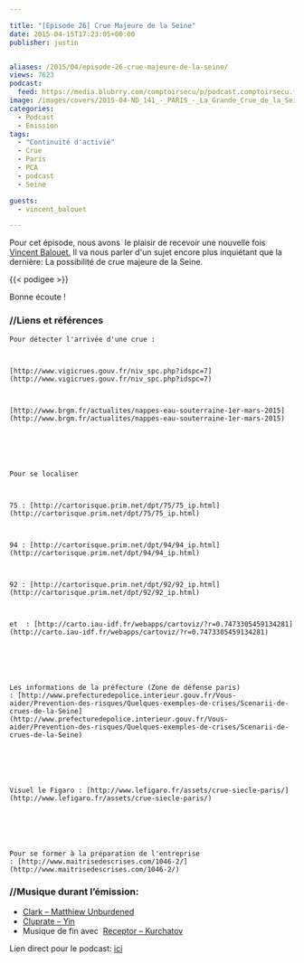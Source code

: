 ```yaml
---

title: "[Episode 26] Crue Majeure de la Seine"
date: 2015-04-15T17:23:05+00:00
publisher: justin


aliases: /2015/04/episode-26-crue-majeure-de-la-seine/
views: 7623
podcast:
  feed: https://media.blubrry.com/comptoirsecu/p/podcast.comptoirsecu.fr/CSEC.EP26.2015-04-06.CRUES_MAJEURES.mp3
image: /images/covers/2015-04-ND_141_-_PARIS_-_La_Grande_Crue_de_la_Seine_-_Rétablissement_de_la_circulation_par_passerelles_au_Quai_de_Passy_inondé.jpg
categories:
  - Podcast
  - Emission
tags:
  - "Continuité d'activié"
  - Crue
  - Paris
  - PCA
  - podcast
  - Seine

guests:
  - vincent_balouet

---
```



Pour cet épisode, nous avons  le plaisir de recevoir une nouvelle fois [Vincent Balouet](https://plus.google.com/u/0/+VincentBalouet/)[.](https://plus.google.com/u/0/110251727190072935740?prsrc=4) Il va nous parler d'un sujet encore plus inquiétant que la dernière: La possibilité de crue majeure de la Seine.




{{< podigee >}}





Bonne écoute !

### //Liens et références



    Pour détecter l'arrivée d'une crue :



    [http://www.vigicrues.gouv.fr/niv_spc.php?idspc=7](http://www.vigicrues.gouv.fr/niv_spc.php?idspc=7)



    [http://www.brgm.fr/actualites/nappes-eau-souterraine-1er-mars-2015](http://www.brgm.fr/actualites/nappes-eau-souterraine-1er-mars-2015)






    Pour se localiser



    75 : [http://cartorisque.prim.net/dpt/75/75_ip.html](http://cartorisque.prim.net/dpt/75/75_ip.html)



    94 : [http://cartorisque.prim.net/dpt/94/94_ip.html](http://cartorisque.prim.net/dpt/94/94_ip.html)



    92 : [http://cartorisque.prim.net/dpt/92/92_ip.html](http://cartorisque.prim.net/dpt/92/92_ip.html)



    et  : [http://carto.iau-idf.fr/webapps/cartoviz/?r=0.7473305459134281](http://carto.iau-idf.fr/webapps/cartoviz/?r=0.7473305459134281)






    Les informations de la préfecture (Zone de défense paris) : [http://www.prefecturedepolice.interieur.gouv.fr/Vous-aider/Prevention-des-risques/Quelques-exemples-de-crises/Scenarii-de-crues-de-la-Seine](http://www.prefecturedepolice.interieur.gouv.fr/Vous-aider/Prevention-des-risques/Quelques-exemples-de-crises/Scenarii-de-crues-de-la-Seine)






    Visuel le Figaro : [http://www.lefigaro.fr/assets/crue-siecle-paris/](http://www.lefigaro.fr/assets/crue-siecle-paris/)






    Pour se former à la préparation de l'entreprise : [http://www.maitrisedescrises.com/1046-2/](http://www.maitrisedescrises.com/1046-2/)






### //Musique durant l’émission:

  * [Clark – Matthiew Unburdened](http://throttleclark.com/music/)
  * [Cluprate – Yin](https://culprate.bandcamp.com/album/deliverance)
  * Musique de fin avec  [Receptor – Kurchatov](https://pro.beatport.com/track/kurchatov-original-mix/866507)

Lien direct pour le podcast: [ici](https://media.blubrry.com/comptoirsecu/p/podcast.comptoirsecu.fr/CSEC.EP26.2015-04-06.CRUES_MAJEURES.mp3)
